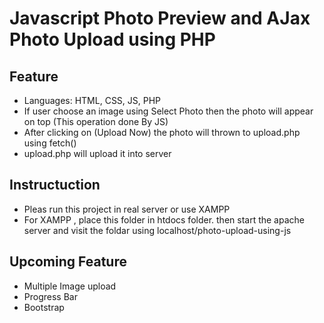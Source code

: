 # Javascript Photo Preview and AJax Photo Upload using PHP

## Feature
- Languages: HTML, CSS, JS, PHP
- If user choose an image using Select Photo then the photo will appear on top (This operation done By JS)
- After clicking on (Upload Now) the photo will thrown to upload.php using fetch()
- upload.php will upload it into server

## Instructuction
- Pleas run this project in real server or use XAMPP
- For XAMPP , place this folder in htdocs folder. then start the apache server and visit the foldar using localhost/photo-upload-using-js


## Upcoming Feature
- Multiple Image upload
- Progress Bar
- Bootstrap 

